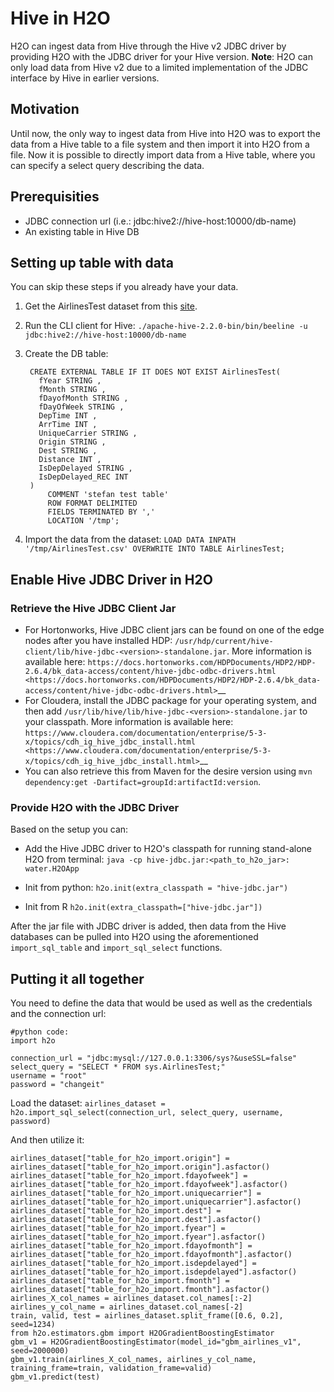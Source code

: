 # Hive in H2O

H2O can ingest data from Hive through the Hive v2 JDBC driver by providing H2O with the JDBC driver for your Hive version.
**Note**: H2O can only load data from Hive v2 due to a limited implementation of the JDBC interface by Hive in earlier versions.

## Motivation
Until now, the only way to ingest data from Hive into H2O was to export the data from a Hive table to a file system and then import it into H2O from a file. Now it is possible to directly import data from a Hive table, where you can specify a select query describing the data.

## Prerequisities
* JDBC connection url (i.e.: jdbc:hive2://hive-host:10000/db-name) 
* An existing table in Hive DB

## Setting up table with data
You can skip these steps if you already have your data. 

1. Get the AirlinesTest dataset from this [site](https://s3.amazonaws.com/h2o-public-test-data/smalldata/airlines/AirlinesTest.csv.zip).

2. Run the CLI client for Hive:
`./apache-hive-2.2.0-bin/bin/beeline -u jdbc:hive2://hive-host:10000/db-name`

3. Create the DB table:

		CREATE EXTERNAL TABLE IF IT DOES NOT EXIST AirlinesTest(
		  fYear STRING ,
		  fMonth STRING ,
		  fDayofMonth STRING ,
		  fDayOfWeek STRING ,
		  DepTime INT ,
		  ArrTime INT ,
		  UniqueCarrier STRING ,
		  Origin STRING ,
		  Dest STRING ,
		  Distance INT ,
		  IsDepDelayed STRING ,
		  IsDepDelayed_REC INT
		)
		    COMMENT 'stefan test table'
		    ROW FORMAT DELIMITED
		    FIELDS TERMINATED BY ','
		    LOCATION '/tmp';


4. Import the data from the dataset:
`LOAD DATA INPATH '/tmp/AirlinesTest.csv' OVERWRITE INTO TABLE AirlinesTest;`

## Enable Hive JDBC Driver in H2O

### Retrieve the Hive JDBC Client Jar

* For Hortonworks, Hive JDBC client jars can be found on one of the edge nodes after you have installed HDP: ``/usr/hdp/current/hive-client/lib/hive-jdbc-<version>-standalone.jar``. More information is available here: `https://docs.hortonworks.com/HDPDocuments/HDP2/HDP-2.6.4/bk_data-access/content/hive-jdbc-odbc-drivers.html <https://docs.hortonworks.com/HDPDocuments/HDP2/HDP-2.6.4/bk_data-access/content/hive-jdbc-odbc-drivers.html>`__
* For Cloudera, install the JDBC package for your operating system, and then add ``/usr/lib/hive/lib/hive-jdbc-<version>-standalone.jar`` to your classpath. More information is available here: `https://www.cloudera.com/documentation/enterprise/5-3-x/topics/cdh_ig_hive_jdbc_install.html <https://www.cloudera.com/documentation/enterprise/5-3-x/topics/cdh_ig_hive_jdbc_install.html>`__
* You can also retrieve this from Maven for the desire version using ``mvn dependency:get -Dartifact=groupId:artifactId:version``.

### Provide H2O with the JDBC Driver

Based on the setup you can:

* Add the Hive JDBC driver to H2O's classpath for running stand-alone H2O from terminal: 
   `java -cp hive-jdbc.jar:<path_to_h2o_jar>: water.H2OApp`  

* Init from python:
   `h2o.init(extra_classpath = "hive-jdbc.jar")`

* Init from R
   `h2o.init(extra_classpath=["hive-jdbc.jar"])`

After the jar file with JDBC driver is added, then data from the Hive databases can be pulled into H2O using the aforementioned ``import_sql_table`` and ``import_sql_select`` functions. 

## Putting it all together
You need to define the data that would be used as well as the credentials and the connection url:

```
#python code:
import h2o

connection_url = "jdbc:mysql://127.0.0.1:3306/sys?&useSSL=false"
select_query = "SELECT * FROM sys.AirlinesTest;"
username = "root"
password = "changeit"
```

Load the dataset:
`airlines_dataset = h2o.import_sql_select(connection_url, select_query, username, password)`

And then utilize it:

    airlines_dataset["table_for_h2o_import.origin"] = airlines_dataset["table_for_h2o_import.origin"].asfactor()
    airlines_dataset["table_for_h2o_import.fdayofweek"] = airlines_dataset["table_for_h2o_import.fdayofweek"].asfactor()
    airlines_dataset["table_for_h2o_import.uniquecarrier"] = airlines_dataset["table_for_h2o_import.uniquecarrier"].asfactor()
    airlines_dataset["table_for_h2o_import.dest"] = airlines_dataset["table_for_h2o_import.dest"].asfactor()
    airlines_dataset["table_for_h2o_import.fyear"] = airlines_dataset["table_for_h2o_import.fyear"].asfactor()
    airlines_dataset["table_for_h2o_import.fdayofmonth"] = airlines_dataset["table_for_h2o_import.fdayofmonth"].asfactor()
    airlines_dataset["table_for_h2o_import.isdepdelayed"] = airlines_dataset["table_for_h2o_import.isdepdelayed"].asfactor()
    airlines_dataset["table_for_h2o_import.fmonth"] = airlines_dataset["table_for_h2o_import.fmonth"].asfactor()
    airlines_X_col_names = airlines_dataset.col_names[:-2]
    airlines_y_col_name = airlines_dataset.col_names[-2]
    train, valid, test = airlines_dataset.split_frame([0.6, 0.2], seed=1234)
    from h2o.estimators.gbm import H2OGradientBoostingEstimator
    gbm_v1 = H2OGradientBoostingEstimator(model_id="gbm_airlines_v1", seed=2000000)
    gbm_v1.train(airlines_X_col_names, airlines_y_col_name, training_frame=train, validation_frame=valid)
    gbm_v1.predict(test)


<!-- TODO:
 1. add a how-to section for hadoop
 2. mark the feature as alpha 
 -->
